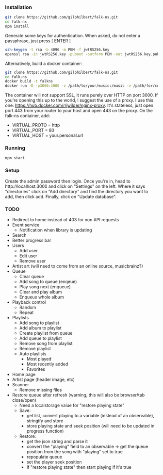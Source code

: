 
### Installation
```bash
git clone https://github.com/gilphilbert/falk-ns.git
cd falk-ns
npm install
```
Generate some keys for authentication. When asked, do not enter a passphrase, just press [ ENTER ]
```bash
ssh-keygen -t rsa -b 4096 -m PEM -f jwtRS256.key
openssl rsa -in jwtRS256.key -pubout -outform PEM -out jwtRS256.key.pub
```

Alternatively, build a docker container:
```bash
git clone https://github.com/gilphilbert/falk-ns.git
cd falk-ns
docker build -t falkns
docker run -D -p3000:3000 -v /path/to/your/music:/music -v /path/for/config/data:/app/data falkns:latest
```
The container will not support SSL, it runs purely over HTTP on port 3000. If you're opening this up to the world, I suggest the use of a proxy. I use this one: https://hub.docker.com/r/jwilder/nginx-proxy. It's stateless, just open port 443 from your router to your host and open 443 on the proxy. On the falk-ns container, add:
* VIRTUAL_PROTO = http
* VIRTUAL_PORT = 80
* VIRTUAL_HOST = your.personal.url

### Running
```bash
npm start
```
### Setup
Create the admin password then login. Once you're in, head to http://localhost:3000 and click on "Settings" on the left. Where it says "directories" click on "Add directory" and find the directory you want to add, then click add. Finally, click on "Update database".

### TODO
* Redirect to home instead of 403 for non API requests
* Event service
    * Notification when library is updating
* Search
* Better progress bar
* Users
    * Add user
    * Edit user
    * Remove user
* Artist art (will need to come from an online source, musicbrainz?)
* Queue
    * Clear queue
    * Add song to queue (enqeue)
    * Play song next (enqueue)
    * Clear and play album
    * Enqueue whole album
* Playback control
    * Random
    * Repeat
* Playlists
    * Add song to playlist
    * Add album to playlist
    * Create playlist from queue
    * Add queue to playlist
    * Remove song from playlist
    * Remove playlist
    * Auto playlists
        * Most played
        * Most recently added
        * Favorites
* Home page
* Artist page (header image, etc)
* Scanner
    * Remove missing files
* Restore queue after refresh (warning, this will also be browser/tab close/open)
    * Need a localstorage value for "restore playing state"
    * Save:
        * get list, convert playing to a variable (instead of an observable), stringify and store
        * store playing state and seek position (will need to be updated in progress function)
    * Restore:
        * get the json string and parse it
        * convert the "playing" field to an observable -> get the queue position from the song with "playing" set to true
        * repopulate queue
        * set the player seek position
        * if "restore playing state" then start playing if it's true